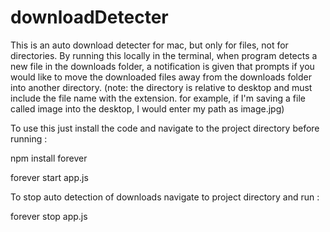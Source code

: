 # downloadDetecter
This is an auto download detecter for mac, but only for files, not for directories. By running this locally in the terminal, when program detects a new file in the downloads folder, a notification is given that prompts if you would like to move the downloaded files away from the downloads folder into another directory. (note: the directory is relative to desktop and must include the file name with the extension. for example, if I'm saving a file called image into the desktop, I would enter my path as image.jpg)  

To use this just install the code and navigate to the project directory before running :

npm install forever

forever start app.js

To stop auto detection of downloads navigate to project directory and run :

forever stop app.js
